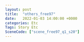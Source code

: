 ```yaml
---
layout: post
title:  "others_free97"
date:   2022-01-03 14:00:00 +0000
categories: Etc
Tags: Story Etc
SceneCode: ["scene_free97_q1_s20"]
---
```

